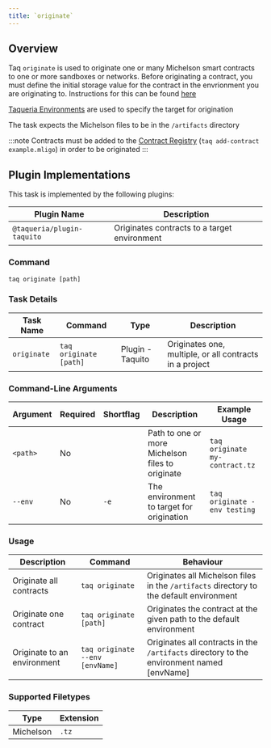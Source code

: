 ```yaml
---
title: `originate`
---
```


## Overview

Taq `originate` is used to originate one or many Michelson smart contracts to one or more sandboxes or networks. Before originating a contract, you must define the initial storage value for the contract in the envrionment you are originating to. Instructions for this can be found [here](/docs/config/environments)

[Taqueria Environments](/docs/config/environments) are used to specify the target for origination

The task expects the Michelson files to be in the `/artifacts` directory

:::note
Contracts must be added to the [Contract Registry](/docs/tasks/add-contract) (`taq add-contract example.mligo`) in order to be originated
:::

## Plugin Implementations

This task is implemented by the following plugins:

| Plugin Name                  | Description                                    |
| ---------------------------- | ---------------------------------------------- |
| `@taqueria/plugin-taquito`   | Originates contracts to a target environment   |

### Command

```shell
taq originate [path]
``` 


### Task Details

| Task Name      | Command                       | Type                | Description                                             | 
| -------------- | ----------------------------- | ------------------- | ------------------------------------------------------- |
| `originate`    | `taq originate [path]`        | Plugin - Taquito    | Originates one, multiple, or all contracts in a project |

### Command-Line Arguments

| Argument     | Required | Shortflag | Description                                            | Example Usage                                   |
| ------------ | -------- | --------- | ------------------------------------------------ | ----------------------------------------------------- |
| `<path>`     | No       |           | Path to one or more Michelson files to originate | `taq originate my-contract.tz`                        |
|  `--env`     | No       | `-e`      | The environment to target for origination        | `taq originate -env testing`                          |      

### Usage

| Description                 | Command                              | Behaviour                                                                                 |
| --------------------------- | ------------------------------------ | ----------------------------------------------------------------------------------------- |
| Originate all contracts       | `taq originate`                    | Originates all Michelson files in the `/artifacts` directory to the default environment   |
| Originate one contract        | `taq originate [path]`             | Originates the contract at the given path to the default environment                      |
| Originate to an environment   | `taq originate --env [envName]`    | Originates all contracts in the `/artifacts` directory to the environment named [envName] |

 
### Supported Filetypes

| Type             | Extension  |
| ---------------- | ---------- |
| Michelson        | `.tz`      |



